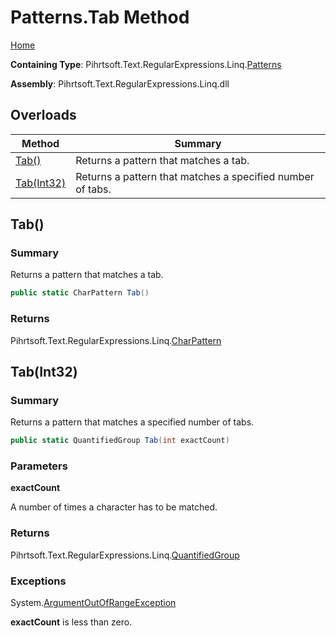# Patterns\.Tab Method

[Home](../../../../../../README.md)

**Containing Type**: Pihrtsoft\.Text\.RegularExpressions\.Linq\.[Patterns](../README.md)

**Assembly**: Pihrtsoft\.Text\.RegularExpressions\.Linq\.dll

## Overloads

| Method | Summary |
| ------ | ------- |
| [Tab()](#Pihrtsoft_Text_RegularExpressions_Linq_Patterns_Tab) | Returns a pattern that matches a tab\. |
| [Tab(Int32)](#Pihrtsoft_Text_RegularExpressions_Linq_Patterns_Tab_System_Int32_) | Returns a pattern that matches a specified number of tabs\. |

## Tab\(\) <a name="Pihrtsoft_Text_RegularExpressions_Linq_Patterns_Tab"></a>

### Summary

Returns a pattern that matches a tab\.

```csharp
public static CharPattern Tab()
```

### Returns

Pihrtsoft\.Text\.RegularExpressions\.Linq\.[CharPattern](../../CharPattern/README.md)

## Tab\(Int32\) <a name="Pihrtsoft_Text_RegularExpressions_Linq_Patterns_Tab_System_Int32_"></a>

### Summary

Returns a pattern that matches a specified number of tabs\.

```csharp
public static QuantifiedGroup Tab(int exactCount)
```

### Parameters

**exactCount**

A number of times a character has to be matched\.

### Returns

Pihrtsoft\.Text\.RegularExpressions\.Linq\.[QuantifiedGroup](../../QuantifiedGroup/README.md)

### Exceptions

System\.[ArgumentOutOfRangeException](https://docs.microsoft.com/en-us/dotnet/api/system.argumentoutofrangeexception)

**exactCount** is less than zero\.

